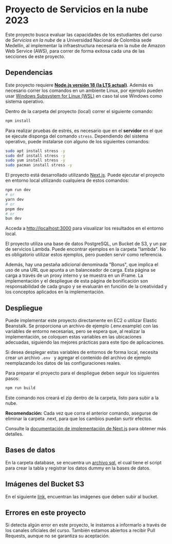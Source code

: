 # Proyecto de Servicios en la nube 2023

Este proyecto busca evaluar las capacidades de los estudiantes del curso de _Servicios en la nube_
de a Universidad Nacional de Colombia sede Medellín, al implementar la infraestructura necesaria
en la nube de Amazon Web Service (AWS), para correr de forma exitosa cada una de las secciones
de este proyecto.

## Dependencias

Este proyecto requiere **[Node.js versión 18 (la LTS actual)](https://nodejs.org/en/download)**. Además es necesario correr los comandos en un ambiente Linux, por ejemplo pueden usar [Windows Subsystem for Linux (WSL)](https://www.omgubuntu.co.uk/how-to-install-wsl2-on-windows-10) en caso tal use Windows como sistema operativo.

Dentro de la carpeta del proyecto (local) correr el siguiente comando:

```bash
npm install
```

Para realizar pruebas de estrés, es necesario que en el **servidor** en el que se ejecute disponga del comando `stress`. Dependiendo del sistema operativo, puede instalarse con alguno de los siguientes comandos:

```bash
sudo apt install stress -y
sudo dnf install stress -y
sudo yum install stress -y
sudo pacman install stress -y
```

El proyecto está desarrollado utilizando [Next.js](https://nextjs.org/).
Puede ejecutar el proyecto en entorno local utilizando cualquiera de estos comandos:

```bash
npm run dev
# or
yarn dev
# or
pnpm dev
# or
bun dev
```

Acceda a [http://localhost:3000](http://localhost:3000) para visualizar los resultados en el entorno local.

El proyecto utiliza una base de datos PostgreSQL, un Bucket de S3, y un par de servicios Lambda. Puede encontrar ejemplos en la carpeta "lambda". No es obligatorio utilizar estos ejemplos, pero pueden servir como referencia.

Además, hay una pestaña adicional denominada "Bonus", que implica el uso de una URL que apunta a un balanceador de carga. Esta página se carga a través de un proxy interno y se muestra en un iFrame. La implementación y el despliegue de esta página de bonificación son responsabilidad de cada grupo y se evaluarán en función de la creatividad y los conceptos aplicados en la implementación.

## Despliegue

Puede implementar este proyecto directamente en EC2 o utilizar Elastic Beanstalk. Se proporciona un archivo de ejemplo (.env.example) con las variables de entorno necesarias, pero se espera que, al realizar la implementación, se coloquen estas variables en las ubicaciones adecuadas, siguiendo las mejores prácticas para este tipo de aplicaciones.

Si desea desplegar estas variables de entornos de forma local, necesita crear un archivo `.env ` y agregar el contenido del archivo de ejemplo reemplazando los datos de las configuraciones reales.

Para preparar el proyecto para el despliegue deben seguir los siguientes pasos:

```bash
npm run build
```

Este comando nos creará el zip dentro de la carpeta, listo para subir a la nube.

**Recomendación:** Cada vez que corra el anterior comando, asegurse de eliminar la carpeta .next, para que los cambios puedan surtir efectos.

Consulte la [documentación de implementación de Next.js](https://nextjs.org/docs/deployment) para obtener más detalles.

## Bases de datos

En la carpeta database, se encuentra un [archivo sql](https://github.com/ErunamoJAZZ/servicios-nube-proyecto-2023/blob/main/database/ddl-estudiante.sql), el cual tiene el script para crear la tabla y registrar los datos dummy en la bases de datos.

## Imágenes del Bucket S3

En el siguiente [link](https://drive.google.com/drive/folders/1lZPTUXAaDkVg0PWpys5wQ3OcJbO-4V9f?usp=share_link), encuentran las imágenes que deben subir al bucket.

## Errores en este proyecto

Si detecta algún error en este proyecto, le instamos a informarlo a través de los canales oficiales del curso. También estamos abiertos a recibir Pull Requests, aunque no se garantiza su aceptación.
